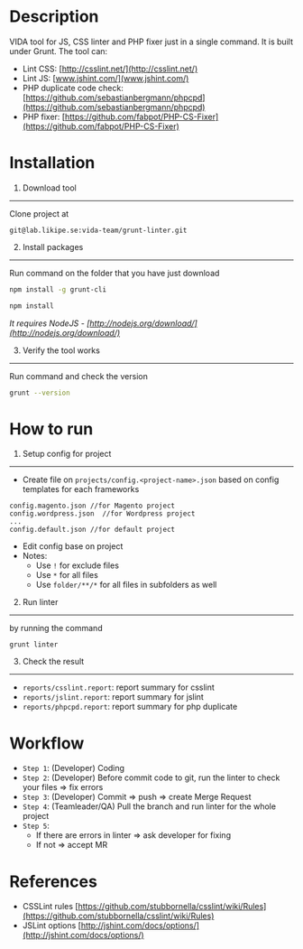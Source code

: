 Description
===========
VIDA tool for JS, CSS linter and PHP fixer just in a single command. It is built under Grunt.
The tool can:

- Lint CSS: [http://csslint.net/](http://csslint.net/)
- Lint JS: [www.jshint.com/](www.jshint.com/)
- PHP duplicate code check: [https://github.com/sebastianbergmann/phpcpd](https://github.com/sebastianbergmann/phpcpd)
- PHP fixer: [https://github.com/fabpot/PHP-CS-Fixer](https://github.com/fabpot/PHP-CS-Fixer)

Installation
============
1. Download tool
----------------

Clone project at 

```
git@lab.likipe.se:vida-team/grunt-linter.git
``` 

2. Install packages
-------------------

Run command on the folder that you have just download

``` bash
npm install -g grunt-cli

npm install
``` 


*It requires NodeJS - [http://nodejs.org/download/](http://nodejs.org/download/)*

3. Verify the tool works
------------------------

Run command and check the version

``` bash
grunt --version
```


How to run
==========

1. Setup config for project
----------------------------

- Create file on ``projects/config.<project-name>.json`` based on config templates for each frameworks

```
config.magento.json //for Magento project
config.wordpress.json  //for Wordpress project
...
config.default.json //for default project
```

- Edit config base on project
- Notes:
    - Use ``!`` for exclude files
    - Use ``*`` for all files
    - Use ``folder/**/*`` for all files in subfolders as well

2. Run linter
------------------

by running the command

``` 
grunt linter 
```

3. Check the result
------------------

- ``reports/csslint.report``: report summary for csslint
- ``reports/jslint.report``: report summary for jslint
- ``reports/phpcpd.report``: report summary for php duplicate 

Workflow
========

- `Step 1`: (Developer) Coding
- `Step 2`: (Developer) Before commit code to git, run the linter to check your files => fix errors
- `Step 3`: (Developer) Commit => push => create Merge Request
- `Step 4`: (Teamleader/QA) Pull the branch and run linter for the whole project
- `Step 5`:
    - If there are errors in linter => ask developer for fixing
    - If not => accept MR


References
==========

- CSSLint rules [https://github.com/stubbornella/csslint/wiki/Rules](https://github.com/stubbornella/csslint/wiki/Rules)
- JSLint options [http://jshint.com/docs/options/](http://jshint.com/docs/options/)